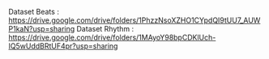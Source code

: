 Dataset Beats  : https://drive.google.com/drive/folders/1PhzzNsoXZHO1CYpdQI9tUU7_AUWP1kaN?usp=sharing
Dataset Rhythm : https://drive.google.com/drive/folders/1MAyoY98bpCDKlUch-IQ5wUddBRtUF4pr?usp=sharing
